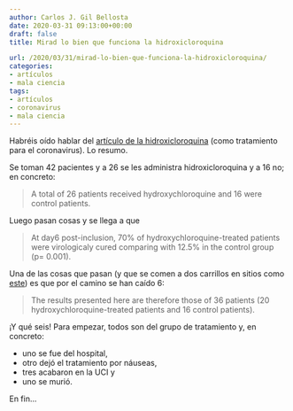 ```yaml
---
author: Carlos J. Gil Bellosta
date: 2020-03-31 09:13:00+00:00
draft: false
title: Mirad lo bien que funciona la hidroxicloroquina

url: /2020/03/31/mirad-lo-bien-que-funciona-la-hidroxicloroquina/
categories:
- artículos
- mala ciencia
tags:
- artículos
- coronavirus
- mala ciencia
---
```


Habréis oído hablar del [artículo de la hidroxicloroquina](http://www.mediterranee-infection.com/wp-content/uploads/2020/03/Hydroxychloroquine_final_DOI_IJAA.pdf) (como tratamiento para el coronavirus). Lo resumo.

Se toman 42 pacientes y a 26 se les administra hidroxicloroquina  y a 16 no; en concreto:

>A total of 26 patients received hydroxychloroquine and 16 were control patients.

Luego pasan cosas y se llega a que

>At day6 post-inclusion, 70% of hydroxychloroquine-treated patients were virologicaly cured comparing with 12.5% in the control group (p= 0.001).

Una de las cosas que pasan (y que se comen a dos carrillos en sitios como [este](https://nadaesgratis.es/admin/ensayos-clinicos-en-tiempos-de-pandemia)) es que por el camino se han caído 6:

>The results presented here are therefore those of 36 patients (20 hydroxychloroquine-treated patients and 16 control patients).

¡Y qué seis! Para empezar, todos son del grupo de tratamiento y, en concreto:

* uno se fue del hospital,
* otro dejó el tratamiento por náuseas,
* tres acabaron en la UCI y
* uno se murió.

En fin...